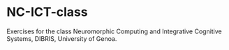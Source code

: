 # NC-ICT-class
Exercises for the class Neuromorphic Computing and Integrative Cognitive Systems, DIBRIS, University of Genoa.
